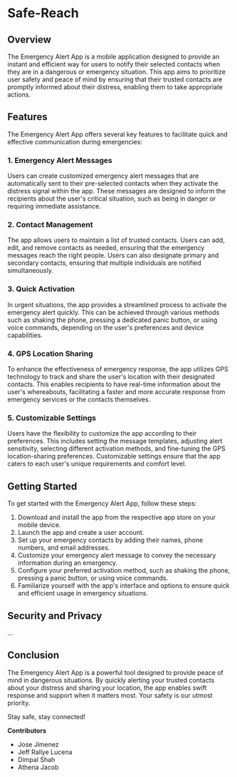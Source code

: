 # Safe-Reach

## Overview

The Emergency Alert App is a mobile application designed to provide an instant and efficient way for users to notify their selected contacts when they are in a dangerous or emergency situation. This app aims to prioritize user safety and peace of mind by ensuring that their trusted contacts are promptly informed about their distress, enabling them to take appropriate actions.

## Features

The Emergency Alert App offers several key features to facilitate quick and effective communication during emergencies:

### 1. Emergency Alert Messages

Users can create customized emergency alert messages that are automatically sent to their pre-selected contacts when they activate the distress signal within the app. These messages are designed to inform the recipients about the user's critical situation, such as being in danger or requiring immediate assistance.

### 2. Contact Management

The app allows users to maintain a list of trusted contacts. Users can add, edit, and remove contacts as needed, ensuring that the emergency messages reach the right people. Users can also designate primary and secondary contacts, ensuring that multiple individuals are notified simultaneously.

### 3. Quick Activation

In urgent situations, the app provides a streamlined process to activate the emergency alert quickly. This can be achieved through various methods such as shaking the phone, pressing a dedicated panic button, or using voice commands, depending on the user's preferences and device capabilities.

### 4. GPS Location Sharing

To enhance the effectiveness of emergency response, the app utilizes GPS technology to track and share the user's location with their designated contacts. This enables recipients to have real-time information about the user's whereabouts, facilitating a faster and more accurate response from emergency services or the contacts themselves.

### 5. Customizable Settings

Users have the flexibility to customize the app according to their preferences. This includes setting the message templates, adjusting alert sensitivity, selecting different activation methods, and fine-tuning the GPS location-sharing preferences. Customizable settings ensure that the app caters to each user's unique requirements and comfort level.

## Getting Started

To get started with the Emergency Alert App, follow these steps:

1. Download and install the app from the respective app store on your mobile device.
2. Launch the app and create a user account.
3. Set up your emergency contacts by adding their names, phone numbers, and email addresses.
4. Customize your emergency alert message to convey the necessary information during an emergency.
5. Configure your preferred activation method, such as shaking the phone, pressing a panic button, or using voice commands.
6. Familiarize yourself with the app's interface and options to ensure quick and efficient usage in emergency situations.

## Security and Privacy

...

## Conclusion

The Emergency Alert App is a powerful tool designed to provide peace of mind in dangerous situations. By quickly alerting your trusted contacts about your distress and sharing your location, the app enables swift response and support when it matters most. Your safety is our utmost priority.

Stay safe, stay connected!

**Contributors**
- Jose Jimenez
- Jeff Rallye Lucena
- Dimpal Shah
- Athena Jacob
